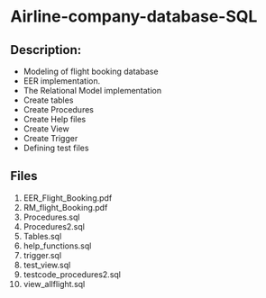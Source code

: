 # Airline-company-database-SQL

## Description:
- Modeling of flight booking database
- EER implementation.
- The Relational Model implementation
- Create tables
- Create Procedures
- Create Help files
- Create View
- Create Trigger
 - Defining test files



## Files
1. EER_Flight_Booking.pdf
2. RM_flight_Booking.pdf
3. Procedures.sql
4. Procedures2.sql
5. Tables.sql
6. help_functions.sql
7. trigger.sql
8. test_view.sql
9. testcode_procedures2.sql
10. view_allflight.sql
